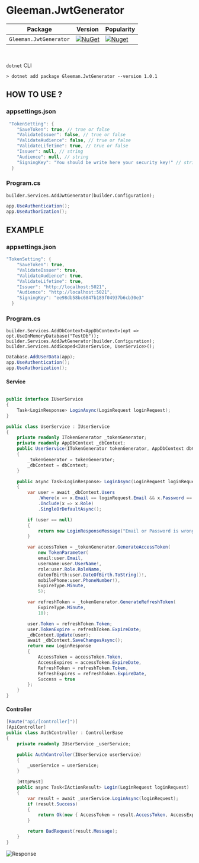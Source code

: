 # Gleeman.JwtGenerator

| Package |  Version | Popularity |
| ------- | ----- | ----- |
| `Gleeman.JwtGenerator` | [![NuGet](https://img.shields.io/nuget/v/Gleeman.JwtGenerator.svg)](https://www.nuget.org/packages/Gleeman.JwtGenerator) | [![Nuget](https://img.shields.io/nuget/dt/Gleeman.JwtGenerator.svg)](https://www.nuget.org/packages/Gleeman.JwtGenerator)
<br>

`dotnet` CLI
```
> dotnet add package Gleeman.JwtGenerator --version 1.0.1
```
## HOW TO USE ?


### appsettings.json

```csharp
 "TokenSetting": {
    "SaveToken": true, // true or false
    "ValidateIssuer": false, // true or false
    "ValidateAudience": false, // true or false
    "ValidateLifetime": true, // true or false
    "Issuer": null, // string
    "Audience": null, // string
    "SigningKey": "You should be write here your security key!" // string
  }
```
### Program.cs

```
builder.Services.AddJwtGenerator(builder.Configuration);
```

```csharp
app.UseAuthentication();
app.UseAuthorization();
```

## EXAMPLE

### appsettings.json

```csharp
"TokenSetting": {
    "SaveToken": true,
    "ValidateIssuer": true,
    "ValidateAudience": true,
    "ValidateLifetime": true,
    "Issuer": "http://localhost:5021",
    "Audience": "http://localhost:5021",
    "SigningKey": "ee98db58bc6847b189f04937b6cb30e3"
  }
```
### Program.cs

```
builder.Services.AddDbContext<AppDbContext>(opt => opt.UseInMemoryDatabase("TestDb"));
builder.Services.AddJwtGenerator(builder.Configuration);
builder.Services.AddScoped<IUserService, UserService>();
```

```csharp
Database.AddUserData(app);
app.UseAuthentication();
app.UseAuthorization();
```



#### Service
```csharp

public interface IUserService
{
    Task<LoginResponse> LoginAsync(LoginRequest loginRequest);
}

public class UserService : IUserService
{
    private readonly ITokenGenerator _tokenGenerator;
    private readonly AppDbContext _dbContext;
    public UserService(ITokenGenerator tokenGenerator, AppDbContext dbContext)
    {
        _tokenGenerator = tokenGenerator;
        _dbContext = dbContext;
    }

    public async Task<LoginResponse> LoginAsync(LoginRequest loginRequest)
    {
        var user = await _dbContext.Users
            .Where(x => x.Email == loginRequest.Email && x.Password == loginRequest.Password)
            .Include(x => x.Role)
            .SingleOrDefaultAsync();

        if (user == null)
        {
            return new LoginResponseMessage("Email or Password is wrong!") { Success = false };
        }

        var accessToken = _tokenGenerator.GenerateAccessToken(
            new TokenParameter(
            email:user.Email,
            username:user.UserName!,
            role:user.Role.RoleName,
            dateofBirth:user.DateOfBirth.ToString()!,
            mobilePhone:user.PhoneNumber!), 
            ExpireType.Minute, 
            5);

        var refreshToken = _tokenGenerator.GenerateRefreshToken(
            ExpireType.Minute, 
            10);

        user.Token = refreshToken.Token;
        user.TokenExpire = refreshToken.ExpireDate;
        _dbContext.Update(user);
        await _dbContext.SaveChangesAsync();
        return new LoginResponse
        {
            AccessToken = accessToken.Token,
            AccessExpires = accessToken.ExpireDate,
            RefreshToken = refreshToken.Token,
            RefreshExpires = refreshToken.ExpireDate,
            Success = true
        };
    }
}
```
#### Controller
```csharp
[Route("api/[controller]")]
[ApiController]
public class AuthController : ControllerBase
{
    private readonly IUserService _userService;

    public AuthController(IUserService userService)
    {
        _userService = userService;
    }

    [HttpPost]
    public async Task<IActionResult> Login(LoginRequest loginRequest)
    {
        var result = await _userService.LoginAsync(loginRequest);
        if (result.Success)
        {
            return Ok(new { AccessToken = result.AccessToken, AccessExpire = result.AccessExpires, RefreshToken = result.RefreshToken, RefreshExpires = result.RefreshExpires });
        }

        return BadRequest(result.Message);
    }
}
```

![Response](https://github.com/oznakdn/JwtGenerator/assets/79724084/11ee41a9-54b6-4bae-bb9f-94db8f189d61)



